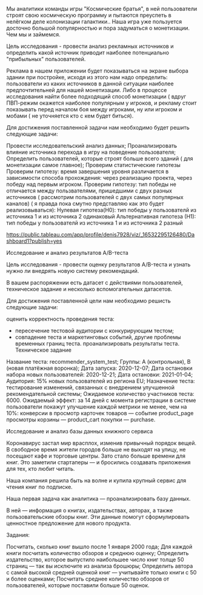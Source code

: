 Мы аналитики команды игры "Космические братья", в ней пользователи строят свою космическую программу и пытаются преуспеть в нелёгком деле колонизации галактики.. Наша игра уже пользуется досточно большой популярностью и пора задуматься о монетизации. Чем мы и займемся.

Цель исследования - провести анализ рекламных источников и определить какой источник приводит наиболее потенциально "прибыльных" пользователей.

Реклама в нашем приложении будет показываться на экране выбора здании при постройке, исходя из этого нам надо определить: пользователи из каких источников в данной ситуации наиболее предпочтительней для нашей монетизации. Либо в процессе исследования найти более подходящий способ монетизации ( вдруг ПВП-режим окажется наиболее популярным у игроков, и рекламу стоит показывать перед началом боя между игроками, ну или игроком и мобами ( не уточняется кто с кем будет биться).

Для достижения поставленной задачи нам необходимо будет решить следующие задачи:

Провести исследовательский анализ данных;
Проанализировать влияние источника перехода в игру на поведение пользователя;
Определить пользователей, которые строят больше всего зданий ( для монетизации самое главное);
Проверим статистические гипотезы
Проверим гипотезу: время завершения уровня различается в зависимости способа прохождения:
через реализацию проекта,
через победу над первым игроком.
Проверим гипотезу: тип победы не отличается между пользвателями, пришедшими с двух разных источников ( рассмотрим пользователей с двух самых популярных каналов) ( я правда пока смутно представляю как это будет реализовываться):
Нулевая гипотеза(H0): тип победы у пользователй из источника 1 и из источника 2 одинаковый
Альтернативная гипотеза (Н1): тип победы у пользователй из источника 1 и из источника 2 разный

https://public.tableau.com/app/profile/denis7928/viz/_16532295126480/Dashboard1?publish=yes

Исследование и анализ результатов A/B-теста

Цель исследования - провести оценку результатов A/B-теста и узнать нужно ли внедрять новую систему рекомендаций.

В вашем распоряжении есть датасет с действиями пользователей, техническое задание и несколько вспомогательных датасетов.

Для достижения поставленной цели нам необходимо решисть следующие задачи:

оценить корректность проведения теста:
* пересечение тестовой аудитории с конкурирующим тестом;
* совпадение теста и маркетинговых событий, другие проблемы временных границ теста.
проанализировать результаты теста.
Техническое задание

Название теста: recommender_system_test;
Группы: А (контрольная), B (новая платёжная воронка);
Дата запуска: 2020-12-07;
Дата остановки набора новых пользователей: 2020-12-21;
Дата остановки: 2021-01-04;
Аудитория: 15% новых пользователей из региона EU;
Назначение теста: тестирование изменений, связанных с внедрением улучшенной рекомендательной системы;
Ожидаемое количество участников теста: 6000.
Ожидаемый эффект: за 14 дней с момента регистрации в системе пользователи покажут улучшение каждой метрики не менее, чем на 10%:
конверсии в просмотр карточек товаров — событие product_page
просмотры корзины — product_cart
покупки — purchase.

Исследование и анализ базы данных книжного сервиса

Коронавирус застал мир врасплох, изменив привычный порядок вещей. В свободное время жители городов больше не выходят на улицу, не посещают кафе и торговые центры. Зато стало больше времени для книг. Это заметили стартаперы — и бросились создавать приложения для тех, кто любит читать.

Наша компания решила быть на волне и купила крупный сервис для чтения книг по подписке.

Наша первая задача как аналитика — проанализировать базу данных.

В ней — информация о книгах, издательствах, авторах, а также пользовательские обзоры книг. Эти данные помогут сформулировать ценностное предложение для нового продукта.

Задания:

Посчитать, сколько книг вышло после 1 января 2000 года;
Для каждой книги посчитать количество обзоров и среднюю оценку;
Определить издательство, которое выпустило наибольшее число книг толще 50 страниц — так вы исключите из анализа брошюры;
Определить автора с самой высокой средней оценкой книг — учитывайте только книги с 50 и более оценками;
Посчитать среднее количество обзоров от пользователей, которые поставили больше 50 оценок.
